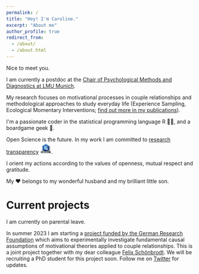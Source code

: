 ```yaml
---
permalink: /
title: "Hey! I'm Caroline."
excerpt: "About me"
author_profile: true
redirect_from: 
  - /about/
  - /about.html
---
```



Nice to meet you. 

I am currently a postdoc at the [Chair of Psychological Methods and Diagnostics at LMU Munich](https://www.psy.lmu.de/pm/personen/lehrstuhlmitarbeiter/zygar/index.html).

My research focuses on motivational processes in couple relationships and methodological approaches to study everyday life (Experience Sampling, Ecological Momentary Interventions; [find out more in my publications](https://psycaroly.github.io/publications/)).

I'm a passionate coder in the statistical programming language R 👩‍💻, and a boardgame geek 🎲.

Open Science is the future. In my work I am committed to [research transparency](http://www.researchtransparency.org) <img src="https://github.com/psycaroly/psycaroly.github.io/blob/master/images/rt_logo_small.png?raw=true" width="30" height="30">.

I orient my actions according to the values of openness, mutual respect and gratitude.

My ❤️ belongs to my wonderful husband and my brilliant little son.

Current projects
======

I am currently on parental leave. 

In summer 2023 I am starting a [project funded by the German Research Foundation](https://gepris.dfg.de/gepris/projekt/497443642?language=en) which aims to experimentally investigate fundamental causal assumptions of motivational theories applied to couple relationships. This is a joint project together with my dear colleague [Felix Schönbrodt](https://www.psy.lmu.de/pm/personen/lehrstuhlmitarbeiter/schoenbrodt/index.html). We will be recruiting a PhD student for this project soon. Follow me on [Twitter](https://twitter.com/psycaroly) for updates.


